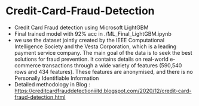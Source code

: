 # Credit-Card-Fraud-Detection
- Credit Card Fraud detection using Microsoft LightGBM 
- Final trained model with 92% acc in ./ML_Final_LightGBM.ipynb
- we use the dataset jointly created by the IEEE Computational Intelligence Society and the Vesta Corporation, which is a leading payment service company. The main goal of the data is to seek the best solutions for fraud prevention. It contains details on real-world e-commerce transactions through a wide variety of features (590,540 rows and 434 features). These features are anonymised, and there is no Personally Identifiable Information
- Detailed methodology in Blog : https://creditcardfrauddetectioniiitd.blogspot.com/2020/12/credit-card-fraud-detection.html
